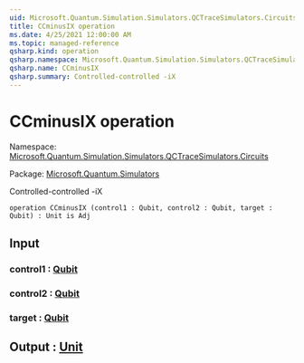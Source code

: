 ```yaml
---
uid: Microsoft.Quantum.Simulation.Simulators.QCTraceSimulators.Circuits.CCminusIX
title: CCminusIX operation
ms.date: 4/25/2021 12:00:00 AM
ms.topic: managed-reference
qsharp.kind: operation
qsharp.namespace: Microsoft.Quantum.Simulation.Simulators.QCTraceSimulators.Circuits
qsharp.name: CCminusIX
qsharp.summary: Controlled-controlled -iX
---
```


# CCminusIX operation

Namespace: [Microsoft.Quantum.Simulation.Simulators.QCTraceSimulators.Circuits](xref:Microsoft.Quantum.Simulation.Simulators.QCTraceSimulators.Circuits)

Package: [Microsoft.Quantum.Simulators](https://nuget.org/packages/Microsoft.Quantum.Simulators)


Controlled-controlled -iX

```qsharp
operation CCminusIX (control1 : Qubit, control2 : Qubit, target : Qubit) : Unit is Adj
```


## Input

### control1 : [Qubit](xref:microsoft.quantum.qsharp.valueliterals#qubit-literals)




### control2 : [Qubit](xref:microsoft.quantum.qsharp.valueliterals#qubit-literals)




### target : [Qubit](xref:microsoft.quantum.qsharp.valueliterals#qubit-literals)





## Output : [Unit](xref:microsoft.quantum.qsharp.valueliterals#unit-literal)

